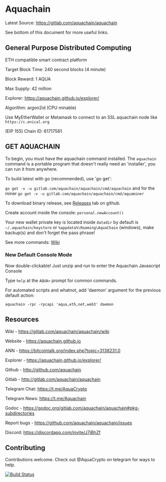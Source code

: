 # Aquachain

Latest Source: https://gitlab.com/aquachain/aquachain

See bottom of this document for more useful links.

## General Purpose Distributed Computing

ETH compatible smart contract platform

Target Block Time: 240 second blocks (4 minute)

Block Reward: 1 AQUA

Max Supply: 42 million

Explorer: https://aquachain.github.io/explorer/

Algorithm: argon2id (CPU minable)

Use MyEtherWallet or Metamask to connect to an SSL aquachain node like `https://c.onical.org`

(EIP 155) Chain ID: 61717561

## GET AQUACHAIN

To begin, you must have the aquachain command installed. The `aquachain` command is a portable program that doesn't really need an 'installer', you can run it from anywhere.

To build latest with go (recommended), use 'go get':

`go get -v -u gitlab.com/aquachain/aquachain/cmd/aquachain` and for the miner `go get -v -u gitlab.com/aquachain/aquachain/cmd/aquaminer`

To download binary release, see [Releases](https://github.com/aquachain/aquachain/releases/latest) tab on github.

Create account inside the console: `personal.newAccount()`

Your new wallet private key is located inside `datadir` by default is `~/.aquachain/keystore` or `%appdata%\Roaming\AquaChain` (windows), make backup(s) and don't forget the pass phrase!

See more commands: [Wiki](https://gitlab.com/aquachain/aquachain/wiki/Basics)

### New Default Console Mode

Now double-clickable! Just unzip and run to enter the Aquachain Javascript Console

Type `help` at the `AQUA>` prompt for common commands.

For automated scripts and whatnot, add 'daemon' argument for the previous default action:

```
aquachain -rpc -rpcapi 'aqua,eth,net,web3' daemon
```

## Resources

Wiki - https://gitlab.com/aquachain/aquachain/wiki

Website - https://aquachain.github.io

ANN - https://bitcointalk.org/index.php?topic=3138231.0

Explorer - https://aquachain.github.io/explorer/

Github - http://github.com/aquachain

Gitlab - http://gitlab.com/aquachain/aquachain

Telegram Chat: https://t.me/AquaCrypto

Telegram News: https://t.me/Aquachain

Godoc - https://godoc.org/gitlab.com/aquachain/aquachain#pkg-subdirectories

Report bugs - https://github.com/aquachain/aquachain/issues

Discord: https://discordapp.com/invite/J7jBhZf

## Contributing

Contributions welcome. Check out @AquaCrypto on telegram for ways to help.

[![Build Status](https://travis-ci.org/aquanetwork/aquachain.svg?branch=master)](https://travis-ci.org/aquanetwork/aquachain)
